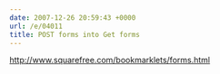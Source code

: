 ```yaml
---
date: 2007-12-26 20:59:43 +0000
url: /e/04011
title: POST forms into Get forms
---
```


http://www.squarefree.com/bookmarklets/forms.html
